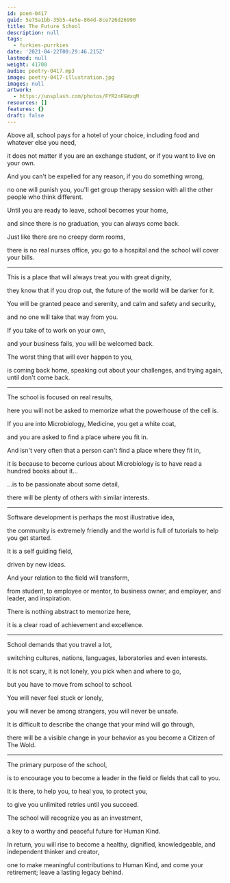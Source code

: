 ```yaml
---
id: poem-0417
guid: 5e75a1bb-35b5-4e5e-864d-8ce726d26990
title: The Future School
description: null
tags:
  - furkies-purrkies
date: '2021-04-22T00:29:46.215Z'
lastmod: null
weight: 41700
audio: poetry-0417.mp3
image: poetry-0417-illustration.jpg
images: null
artwork:
  - https://unsplash.com/photos/FYR2nFGWxqM
resources: []
features: {}
draft: false
---
```


Above all, school pays for a hotel of your choice, including food and whatever else you need,

it does not matter if you are an exchange student, or if you want to live on your own.

And you can't be expelled for any reason, if you do something wrong,

no one will punish you, you'll get group therapy session with all the other people who think different.

Until you are ready to leave, school becomes your home,

and since there is no graduation, you can always come back.

Just like there are no creepy dorm rooms,

there is no real nurses office, you go to a hospital and the school will cover your bills.

---

This is a place that will always treat you with great dignity,

they know that if you drop out, the future of the world will be darker for it.

You will be granted peace and serenity, and calm and safety and security,

and no one will take that way from you.

If you take of to work on your own,

and your business fails, you will be welcomed back.

The worst thing that will ever happen to you,

is coming back home, speaking out about your challenges, and trying again, until don't come back.

---

The school is focused on real results,

here you will not be asked to memorize what the powerhouse of the cell is.

If you are into Microbiology, Medicine, you get a white coat,

and you are asked to find a place where you fit in.

And isn't very often that a person can't find a place where they fit in,

it is because to become curious about Microbiology is to have read a hundred books about it...

...is to be passionate about some detail,

there will be plenty of others with similar interests.

---

Software development is perhaps the most illustrative idea,

the community is extremely friendly and the world is full of tutorials to help you get started.

It is a self guiding field,

driven by new ideas.

And your relation to the field will transform,

from student, to employee or mentor, to business owner, and employer, and leader, and inspiration.

There is nothing abstract to memorize here,

it is a clear road of achievement and excellence.

---

School demands that you travel a lot,

switching cultures, nations, languages, laboratories and even interests.

It is not scary, it is not lonely, you pick when and where to go,

but you have to move from school to school.

You will never feel stuck or lonely,

you will never be among strangers, you will never be unsafe.

It is difficult to describe the change that your mind will go through,

there will be a visible change in your behavior as you become a Citizen of The Wold.

---

The primary purpose of the school,

is to encourage you to become a leader in the field or fields that call to you.

It is there, to help you, to heal you, to protect you,

to give you unlimited retries until you succeed.

The school will recognize you as an investment,

a key to a worthy and peaceful future for Human Kind.

In return, you will rise to become a healthy, dignified, knowledgeable, and independent thinker and creator,

one to make meaningful contributions to Human Kind, and come your retirement; leave a lasting legacy behind.
